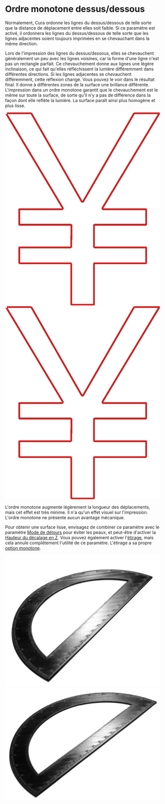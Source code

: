 Ordre monotone dessus/dessous
====
Normalement, Cura ordonne les lignes du dessus/dessous de telle sorte que la distance de déplacement entre elles soit faible. Si ce paramètre est activé, il ordonnera les lignes du dessus/dessous de telle sorte que les lignes adjacentes soient toujours imprimées en se chevauchant dans la même direction.

Lors de l'impression des lignes du dessus/dessous, elles se chevauchent généralement un peu avec les lignes voisines, car la forme d'une ligne n'est pas un rectangle parfait. Ce chevauchement donne aux lignes une légère inclinaison, ce qui fait qu'elles réfléchissent la lumière différemment dans différentes directions. Si les lignes adjacentes se chevauchent différemment, cette réflexion change. Vous pouvez le voir dans le résultat final. Il donne à différentes zones de la surface une brillance différente. L'impression dans un ordre monotone garantit que le chevauchement est le même sur toute la surface, de sorte qu'il n'y a pas de différence dans la façon dont elle reflète la lumière. La surface paraît ainsi plus homogène et plus lisse.

![Pas un ordre monotone](../../../articles/images/skin_monotonic_disabled.gif)
![Ordre monotone, toujours à partir du coin inférieur droit](../../../articles/images/skin_monotonic_enabled.gif)

L'ordre monotone augmente légèrement la longueur des déplacements, mais cet effet est très minime. Il n'a qu'un effet visuel sur l'impression. L'ordre monotone ne présente aucun avantage mécanique.

Pour obtenir une surface lisse, envisagez de combiner ce paramètre avec le paramètre [Mode de détours](../travel/retraction_combing.md) pour éviter les peaux, et peut-être d'activer la [Hauteur du décalage en Z](../travel/retraction_hop.md). Vous pouvez également activer l'[étirage](ironing_enabled.md), mais cela annule complètement l'utilité de ce paramètre. L'étirage a sa propre [option monotone](ironing_monotonic.md).

![La brillance est différent lorsque les lignes sont imprimées dans un ordre quelconque.](../../../articles/images/skin_monotonic_disabled.jpg)
![Avec un ordre monotone, la brillance est la même partout.](../../../articles/images/skin_monotonic_enabled.jpg)
